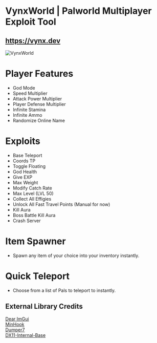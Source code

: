 # VynxWorld | Palworld Multiplayer Exploit Tool
## https://vynx.dev


![VynxWorld](https://github.com/Vynxly/VynxWorld/assets/35917981/55ab5f73-fb3f-474d-94fe-7186a05dba23)

# Player Features
- God Mode
- Speed Multiplier
- Attack Power Multiplier
- Player Defense Multiplier
- Infinite Stamina
- Infinite Ammo
- Randomize Online Name

# Exploits
- Base Teleport
- Coords TP
- Toggle Floating
- God Health  
- Give EXP
- Max Weight
- Modify Catch Rate
- Max Level (LVL 50)
- Collect All Effigies
- Unlock All Fast Travel Points (Manual for now)
- Kill Aura
- Boss Battle Kill Aura
- Crash Server

# Item Spawner
- Spawn any item of your choice into your inventory instantly.

# Quick Teleport
- Choose from a list of Pals to teleport to instantly.

## External Library Credits
[Dear ImGui](https://github.com/ocornut/imgui)  
[MinHook](https://github.com/TsudaKageyu/minhook)  
[Dumper7](https://github.com/Encryqed/Dumper-7)  
[DX11-Internal-Base](https://github.com/NightFyre/DX11-ImGui-Internal-Hook) 
